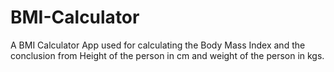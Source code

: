 # BMI-Calculator
A BMI Calculator App used for calculating the Body Mass Index and the conclusion from Height of the person in cm
and weight of the person in kgs.
